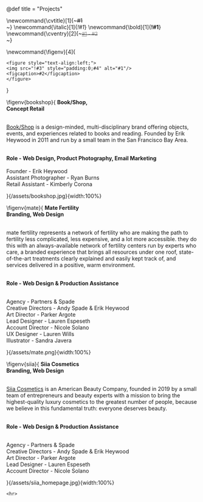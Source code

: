 @def title = "Projects"

<!-- \newcommand{\title}[2]{~~~<span style="color:#1; font-weight: 800">#2</span><br>~~~} -->
\newcommand{\cvtitle}[1]{~~~<span>#1</span><br>~~~}
\newcommand{\italic}[1]{_*!#1*_}
\newcommand{\bold}[1]{__!#1__}
\newcommand{\cventry}[2]{~~~<span style="color:grey; font-size:90%"><u>#1</u> - #2</span><br>~~~}

\newcommand{\figenv}[4]{
~~~
<figure style="text-align:left;">
<img src="!#3" style="padding:0;#4" alt="#1"/>
<figcaption>#2</figcaption>
</figure>
~~~
}

<!-- \toc -->

<!-- 1. [CV](#cv) -->

\figenv{bookshop}{
<b>Book/Shop,<br>
Concept Retail<br><br>
</b>

<p>
<a href="https://www.shopbookshop.com">Book/Shop</a> is a design-minded, multi-disciplinary brand offering objects, events, and experiences related to books and reading. Founded by Erik Heywood in 2011 and run by a small team in the San Francisco Bay Area.<br><br>

<b>Role - Web Design, Product Photography, Email Marketing</b><br><br>
Founder - Erik Heywood<br>
Assistant Photographer - Ryan Burns<br>
Retail Assistant - Kimberly Corona
</p>
}{/assets/bookshop.jpg}{width:100%}

\figenv{mate}{
<b>Mate Fertility<br>
Branding, Web Design
</b><br><br>

<p>
mate fertility represents a network of fertility who are making the path to fertility less complicated, less expensive, and a lot more accessible. they do this with an always-available network of fertility centers run by experts who care, a branded experience that brings all resources under one roof, state-of-the-art treatments clearly explained and easily kept track of, and services delivered in a positive, warm environment. ​​​​<br><br>


<b>Role - Web Design & Production Assistance</b><br><br>

Agency - Partners & Spade<br>
Creative Directors - Andy Spade & Erik Heywood<br>
Art Director - Parker Argote<br>
Lead Designer - Lauren Espeseth<br>
Account Director - Nicole Solano<br>
UX Designer - Lauren Wills<br>
Illustrator - Sandra Javera<br>
</p>
}{/assets/mate.png}{width:100%}


\figenv{siia}{
<b>Siia Cosmetics<br>
Branding, Web Design
</b><br><br>

<p>
<a href="https://siiacosmetics.com">Siia Cosmetics</a> is an American Beauty Company, founded in 2019 by a small team of entrepreneurs and beauty experts with a mission to bring the highest-quality luxury cosmetics to the greatest number of people, because we believe in this fundamental truth: everyone deserves beauty.​​​​<br><br>


<b>Role - Web Design & Production Assistance</b><br><br>

Agency - Partners & Spade<br>
Creative Directors - Andy Spade & Erik Heywood<br>
Art Director - Parker Argote<br>
Lead Designer - Lauren Espeseth<br>
Account Director - Nicole Solano<br>
</p>
}{/assets/siia_homepage.jpg}{width:100%}

~~~
<hr>
~~~